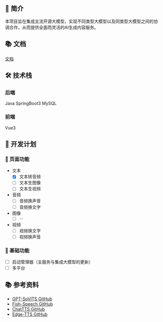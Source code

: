 ## 🚀 简介
本项目旨在集成主流开源大模型，实现不同类型大模型以及同类型大模型之间的协调合作，从而提供全面而灵活的AI生成内容服务。

## 📚 文档
[文档](https://doc.aigc.wenliang.space)


## 🛠️ 技术栈
### 后端
Java SpringBoot3 MySQL 

### 前端
Vue3

## 📅 开发计划

### 📑 页面功能
- 文本
  - [x] 文本转音频
  - [ ] 文本生图像
  - [ ] 文本生视频
- 音频
  - [ ] 音频换声音
  - [ ] 音频换文字
- 图像
    - [ ] ···
- 视频
    - [ ] 视频换文字
    - [ ] 视频换声音

### 🔧 基础功能
- [ ] 启动管理器（主服务与集成大模型的更新）
- [ ] 多平台

## 📚 参考资料   
- [GPT-SoVITS GitHub](https://github.com/RVC-Boss/GPT-SoVITS)
- [Fish-Speech GitHub](https://github.com/fishaudio/fish-speech)
- [ChatTTS GitHub](https://github.com/2noise/ChatTTS)
- [Edge-TTS GitHub](https://github.com/rany2/edge-tts)

